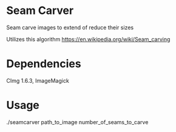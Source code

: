 # Seam Carver

Seam carve images to extend of reduce their sizes

Utilizes this algorithm
https://en.wikipedia.org/wiki/Seam_carving

# Dependencies

CImg 1.6.3, ImageMagick

# Usage

./seamcarver path_to_image number_of_seams_to_carve
